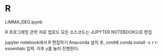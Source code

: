 # R
LIMMA_DEG.ipynb

R 프로그래밍 관련 자료 업로드
모든 소스코드는 JUPYTER NOTEBOOK으로 편집

jupyter notebook에서 R 편집하기
Anaconda 설치 후, cmd에 conda install -c r r-essentials 입력. 이후 y를 눌러 진행한다.
